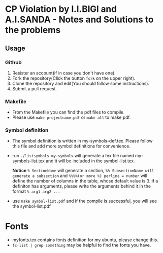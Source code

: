 # CP Violation by I.I.BIGI and A.I.SANDA - Notes and Solutions to the problems
## Usage
### Github
1. Resister an account(If in case you don't have one).
1. Fork the repository(Click the button `fork` on the upper right).
2. Clone the repository and edit(You should follow some instructions).
3. Submit a pull request.

### Makefile
+ From the Makefile you can find the pdf files to compile.
+ Please use `make projectname.pdf` or `make all` to make pdf.

### Symbol definition
+ The symbol definition is written in my-symbols-def.tex.
Please follow this file and add more symbol definitions for convenience.
+ run `./listsymbols my-symbols` will generate a tex file named my-symbols-list.tex and it will be included in the symbol-list.tex. 
   
   **Notice**:`% SectionName` will generate a section, `%% SubsectionName will generate a subsection` and `%%%%(or more %) perline = number` will define the number of columns in the table, whose default value is 3. if a definiton has arguments, please write the arguments behind it in the format `% arg1 arg2 ...`

+ use `make symbol-list.pdf` and if the compile is successful, you will see the symbol-list.pdf

# Fonts
+ myfonts.tex contains fonts definition for my ubuntu, please change this.
+ `fc-list | grep something` may be helpful to find the fonts you have.
